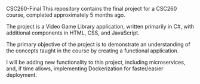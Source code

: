 CSC260-Final
This repository contains the final project for a CSC260 course, completed approximately 5 months ago.

The project is a Video Game Library application, written primarily in C#, with additional components in HTML, CSS, and JavaScript.

The primary objective of the project is to demonstrate an understanding of the concepts taught in the course by creating a functional application.

I will be adding new functionality to this project, including microservices, and, if time allows, implementing Dockerization for faster/easier deployment.

